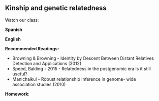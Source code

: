 ## Kinship and genetic relatedness ##

Watch our class:

**Spanish**

**English** 

**Recommended Readings:**
- Browning & Browning - Identity by Descent Between Distant Relatives Detection and Applications (2012)
- Speed, Balding - 2015 - Relatedness in the postgenomic era Is it still useful?
- Manichaikul - Robust relationship inference in genome- wide association studies (2010)

**Homework:**
